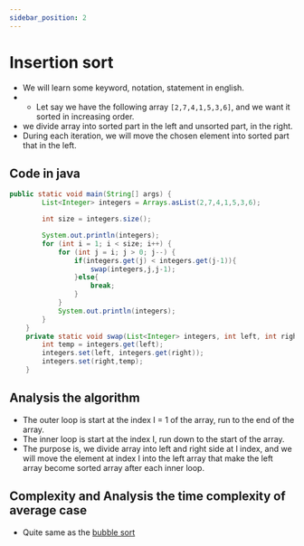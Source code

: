 ```yaml
---
sidebar_position: 2
---
```


# Insertion sort
- We will learn some keyword, notation, statement in english.
- - Let say we have the following array `[2,7,4,1,5,3,6]`, and we want it sorted in increasing order.
- we divide array into sorted part in the left and unsorted part, in the right.
- During each iteration, we will move the chosen element into sorted part that in the left.

## Code in java
``` java
public static void main(String[] args) {
        List<Integer> integers = Arrays.asList(2,7,4,1,5,3,6);

        int size = integers.size();

        System.out.println(integers);
        for (int i = 1; i < size; i++) {
            for (int j = i; j > 0; j--) {
                if(integers.get(j) < integers.get(j-1)){
                    swap(integers,j,j-1);
                }else{
                    break;
                }
            }
            System.out.println(integers);
        }
    }
    private static void swap(List<Integer> integers, int left, int right){
        int temp = integers.get(left);
        integers.set(left, integers.get(right));
        integers.set(right,temp);
    }
```
## Analysis the algorithm
- The outer loop is start at the index I = 1 of the array, run to the end of the array.
- The inner loop is start at the index I, run down to the start of the array.
- The purpose is, we divide array into left and right side at I index, and we will move the element at index I into the left array that make the left array become sorted array after each inner loop.

## Complexity and Analysis the time complexity of average case
- Quite same as the [bubble sort](https://trandanhhoang.github.io/docs/algorithm/bubble-sort/)
